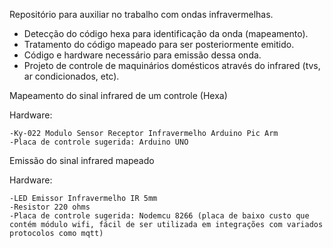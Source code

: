 Repositório para auxiliar no trabalho com ondas infravermelhas.

- Detecção do código hexa para identificação da onda (mapeamento).
- Tratamento do código mapeado para ser posteriormente emitido.
- Código e hardware necessário para emissão dessa onda.
- Projeto de controle de maquinários domésticos através do infrared (tvs, ar condicionados, etc).


Mapeamento do sinal infrared de um controle (Hexa)

 Hardware:
	
	-Ky-022 Modulo Sensor Receptor Infravermelho Arduino Pic Arm
	-Placa de controle sugerida: Arduino UNO



Emissão do sinal infrared mapeado

 Hardware:
	
	-LED Emissor Infravermelho IR 5mm
	-Resistor 220 ohms
	-Placa de controle sugerida: Nodemcu 8266 (placa de baixo custo que contém módulo wifi, fácil de ser utilizada em integrações com variados protocolos como mqtt)
